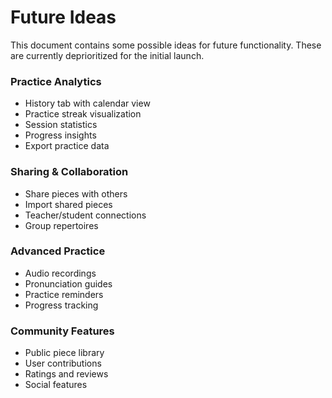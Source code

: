 # Future Ideas

This document contains some possible ideas for future functionality. These are currently deprioritized for the initial launch.

### Practice Analytics
- History tab with calendar view
- Practice streak visualization
- Session statistics
- Progress insights
- Export practice data

### Sharing & Collaboration
- Share pieces with others
- Import shared pieces
- Teacher/student connections
- Group repertoires

### Advanced Practice
- Audio recordings
- Pronunciation guides
- Practice reminders
- Progress tracking

### Community Features
- Public piece library
- User contributions
- Ratings and reviews
- Social features
